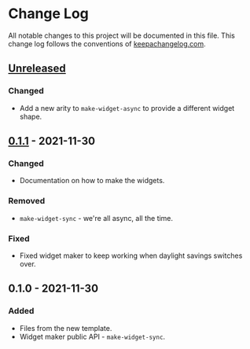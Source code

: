 # Change Log
All notable changes to this project will be documented in this file. This change log follows the conventions of [keepachangelog.com](http://keepachangelog.com/).

## [Unreleased]
### Changed
- Add a new arity to `make-widget-async` to provide a different widget shape.

## [0.1.1] - 2021-11-30
### Changed
- Documentation on how to make the widgets.

### Removed
- `make-widget-sync` - we're all async, all the time.

### Fixed
- Fixed widget maker to keep working when daylight savings switches over.

## 0.1.0 - 2021-11-30
### Added
- Files from the new template.
- Widget maker public API - `make-widget-sync`.

[Unreleased]: https://github.com/your-name/advent-2021/compare/0.1.1...HEAD
[0.1.1]: https://github.com/your-name/advent-2021/compare/0.1.0...0.1.1
